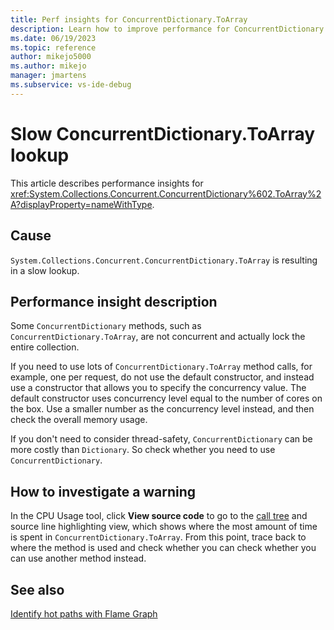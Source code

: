 ```yaml
---
title: Perf insights for ConcurrentDictionary.ToArray
description: Learn how to improve performance for ConcurrentDictionary.ToArray.
ms.date: 06/19/2023
ms.topic: reference
author: mikejo5000
ms.author: mikejo
manager: jmartens
ms.subservice: vs-ide-debug
---
```


# Slow ConcurrentDictionary.ToArray lookup

This article describes performance insights for <xref:System.Collections.Concurrent.ConcurrentDictionary%602.ToArray%2A?displayProperty=nameWithType>.

## Cause

`System.Collections.Concurrent.ConcurrentDictionary.ToArray` is resulting in a slow lookup.

## Performance insight description

Some `ConcurrentDictionary` methods, such as `ConcurrentDictionary.ToArray`, are not concurrent and actually lock the entire collection.

If you need to use lots of `ConcurrentDictionary.ToArray` method calls, for example, one per request, do not use the default constructor, and instead use a constructor that allows you to specify the concurrency value. The default constructor uses concurrency level equal to the number of cores on the box. Use a smaller number as the concurrency level instead, and then check the overall memory usage.

If you don't need to consider thread-safety, `ConcurrentDictionary` can be more costly than `Dictionary`. So check whether you need to use `ConcurrentDictionary`.

## How to investigate a warning

In the CPU Usage tool, click **View source code** to go to the [call tree](../profiling/cpu-usage.md#BKMK_Call_tree_structure) and source line highlighting view, which shows where the most amount of time is spent in `ConcurrentDictionary.ToArray`. From this point, trace back to where the method is used and check whether you can check whether you can use another method instead.

## See also

[Identify hot paths with Flame Graph](../profiling/flame-graph.md)
